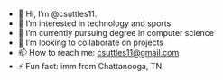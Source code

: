 - 👋 Hi, I’m @csuttles11.
- 👀 I’m interested in technology and sports
- 🌱 I’m currently pursuing degree in computer science
- 💞️ I’m looking to collaborate on projects
- 📫 How to reach me: csuttles11@gmail.com
- ⚡ Fun fact: imm from Chattanooga, TN.

<!---
csuttles11/csuttles11 is a ✨ special ✨ repository because its `README.md` (this file) appears on your GitHub profile.
You can click the Preview link to take a look at your changes.
--->
